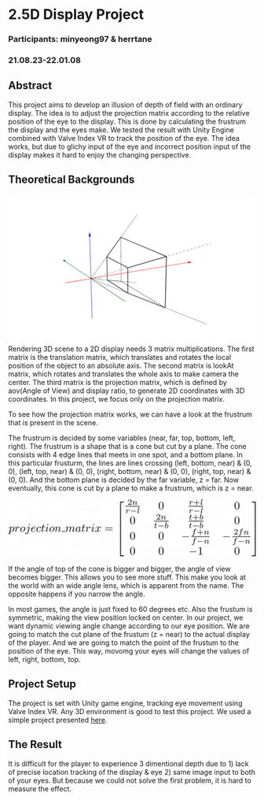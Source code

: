 # 2.5D Display Project
### Participants: minyeong97 & herrtane

### 21.08.23-22.01.08

## Abstract
This project aims to develop an illusion of depth of field with an ordinary display. 
The idea is to adjust the projection matrix according to the relative position of the eye to the display. 
This is done by calculating the frustrum the display and the eyes make.
We tested the result with Unity Engine combined with Valve Index VR to track the position of the eye. 
The idea works, but due to glichy input of the eye and incorrect position input of the display makes it hard to enjoy the changing perspective.

## Theoretical Backgrounds
![alt text](./projection_matrix.png)
Rendering 3D scene to a 2D display needs 3 matrix multiplications. 
The first matrix is the translation matrix, which translates and rotates the local position of the object to an absolute axis.
The second matrix is lookAt matrix, which rotates and translates the whole axis to make camera the center.
The third matrix is the projection matrix, which is defined by aov(Angle of View) and display ratio, to generate 2D coordinates with 3D coordinates.
In this project, we focus only on the projection matrix.

To see how the projection matrix works, we can have a look at the frustrum that is present in the scene.

The frustrum is decided by some variables (near, far, top, bottom, left, right). The frustrum is a shape that is a cone but cut by a plane.
The cone consists with 4 edge lines that meets in one spot, and a bottom plane.
In this particular frusturm, the lines are lines crossing (left, bottom, near) & (0, 0), (left, top, near) & (0, 0), (right, bottom, near) & (0, 0), (right, top, near) & (0, 0).
And the bottom plane is decided by the far variable, z = far.
Now eventually, this cone is cut by a plane to make a frustrum, which is z = near.

![projection matrix](./F54CE23F-55F3-4DBC-9555-ADB4EEDEB50F.png)

If the angle of top of the cone is bigger and bigger, the angle of view becomes bigger.
This allows you to see more stuff. This make you look at the world with an wide angle lens, which is apparent from the name.
The opposite happens if you narrow the angle.

In most games, the angle is just fixed to 60 degrees etc.
Also the frustum is symmetric, making the view position locked on center.
In our project, we want dynamic viewing angle change according to our eye position.
We are going to match the cut plane of the frustum (z = near) to the actual display of the player.
And we are going to match the point of the frustum to the position of the eye.
This way, movomg your eyes will change the values of left, right, bottom, top.

## Project Setup
The project is set with Unity game engine, tracking eye movement using Valve Index VR.
Any 3D environment is good to test this project. We used a simple project presented [here](https://assetstore.unity.com/packages/essentials/asset-packs/standard-assets-for-unity-2018-4-32351). 

## The Result
It is difficult for the player to experience 3 dimentional depth due to 1) lack of precise location tracking of the display & eye 2) same image input to both of your eyes. But because we could not solve the first problem, it is hard to measure the effect.

